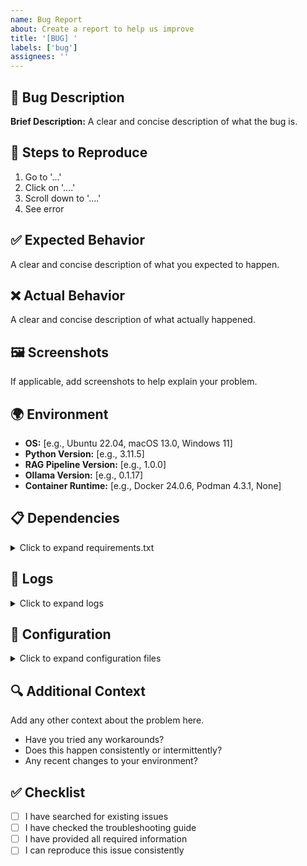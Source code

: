 ```yaml
---
name: Bug Report
about: Create a report to help us improve
title: '[BUG] '
labels: ['bug']
assignees: ''
---
```


## 🐛 Bug Description

**Brief Description:**
A clear and concise description of what the bug is.

## 🔄 Steps to Reproduce

1. Go to '...'
2. Click on '....'
3. Scroll down to '....'
4. See error

## ✅ Expected Behavior

A clear and concise description of what you expected to happen.

## ❌ Actual Behavior

A clear and concise description of what actually happened.

## 🖼️ Screenshots

If applicable, add screenshots to help explain your problem.

## 🌍 Environment

- **OS:** [e.g., Ubuntu 22.04, macOS 13.0, Windows 11]
- **Python Version:** [e.g., 3.11.5]
- **RAG Pipeline Version:** [e.g., 1.0.0]
- **Ollama Version:** [e.g., 0.1.17]
- **Container Runtime:** [e.g., Docker 24.0.6, Podman 4.3.1, None]

## 📋 Dependencies

<details>
<summary>Click to expand requirements.txt</summary>

```
[Paste your requirements.txt or pip freeze output here]
```

</details>

## 📝 Logs

<details>
<summary>Click to expand logs</summary>

```
[Paste relevant logs here]
```

</details>

## 🔧 Configuration

<details>
<summary>Click to expand configuration files</summary>

```yaml
# docker-compose.yml or other relevant config
[Paste relevant configuration here]
```

</details>

## 🔍 Additional Context

Add any other context about the problem here.

- Have you tried any workarounds?
- Does this happen consistently or intermittently?
- Any recent changes to your environment?

## ✅ Checklist

- [ ] I have searched for existing issues
- [ ] I have checked the troubleshooting guide
- [ ] I have provided all required information
- [ ] I can reproduce this issue consistently 